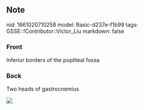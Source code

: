 ## Note
nid: 1661020710258
model: Basic-d237e-f1b99
tags: GSSE::!Contributor::Victor_Liu
markdown: false

### Front
Inferior borders of the popliteal fossa

### Back
Two heads of gastrocnemius
<div><img src=
"paste-ae9c42b3c352f3e5979ad320723f949711a5dfda.jpg"></div>
